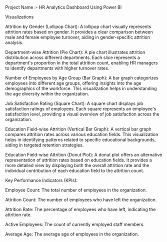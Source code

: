 Project Name :-
HR Analytics Dashboard Using Power BI

Visualizations

Attrition by Gender (Lollipop Chart): A lollipop chart visually represents attrition rates based on gender. It provides a clear comparison between male and female employee turnover, aiding in gender-specific attrition analysis.

Department-wise Attrition (Pie Chart): A pie chart illustrates attrition distribution across different departments. Each slice represents a department's proportion in the total attrition count, enabling HR managers to identify departments with higher turnover rates.

Number of Employees by Age Group (Bar Graph): A bar graph categorizes employees into different age groups, offering insights into the age demographics of the workforce. This visualization helps in understanding the age diversity within the organization.

Job Satisfaction Rating (Square Chart): A square chart displays job satisfaction ratings of employees. Each square represents an employee's satisfaction level, providing a visual overview of job satisfaction across the organization.

Education Field-wise Attrition (Vertical Bar Graph): A vertical bar graph compares attrition rates across various education fields. This visualization helps in identifying patterns related to specific educational backgrounds, aiding in targeted retention strategies.

Education Field-wise Attrition (Donut Plot): A donut plot offers an alternative representation of attrition rates based on education fields. It provides a more detailed view by displaying both the overall attrition rate and the individual contribution of each education field to the attrition count.


Key Performance Indicators (KPIs):

Employee Count: The total number of employees in the organization.

Attrition Count: The number of employees who have left the organization.

Attrition Rate: The percentage of employees who have left, indicating the attrition rate.

Active Employees: The count of currently employed staff members.

Average Age: The average age of employees in the organization.
